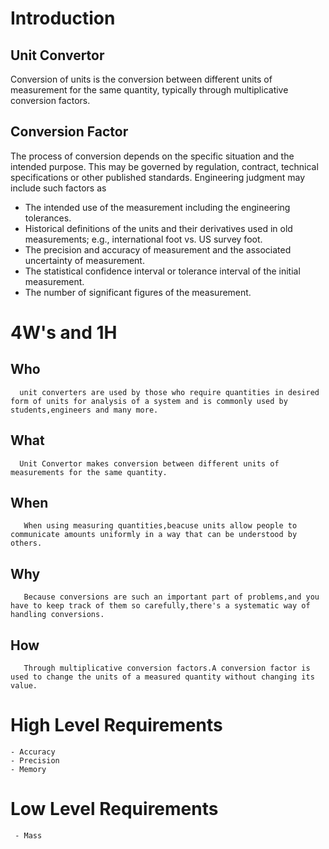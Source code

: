 # Introduction

## Unit Convertor

Conversion of units is the conversion between different units of measurement for the same quantity, typically through multiplicative conversion factors.

##  Conversion Factor
  The process of conversion depends on the specific situation and the intended purpose. This may be governed by regulation, contract, technical specifications or other published standards. Engineering judgment may include such factors as
  - The intended use of the measurement including the engineering tolerances.
  - Historical definitions of the units and their derivatives used in old measurements; e.g., international foot vs. US survey foot. 
  - The precision and accuracy of measurement and the associated uncertainty of measurement.
  - The statistical confidence interval or tolerance interval of the initial measurement.
   - The number of significant figures of the measurement.    
   
   # 4W's and 1H
   
 ##  Who
      unit converters are used by those who require quantities in desired form of units for analysis of a system and is commonly used by students,engineers and many more.
      
 ##  What
      Unit Convertor makes conversion between different units of measurements for the same quantity.
    
 ##  When
       When using measuring quantities,beacuse units allow people to communicate amounts uniformly in a way that can be understood by others.
     
 ##  Why
       Because conversions are such an important part of problems,and you have to keep track of them so carefully,there's a systematic way of handling conversions.
       
  ##  How
       Through multiplicative conversion factors.A conversion factor is used to change the units of a measured quantity without changing its value.
       
  #  High Level Requirements
      
    - Accuracy
    - Precision
    - Memory
        
   #  Low Level Requirements
     
     - Mass
        
   
     
